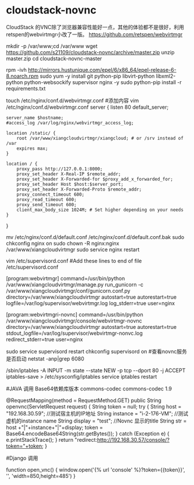 cloudstack-novnc
================
CloudStack 的VNC除了浏览器兼容性能好一点，其他的体验都不是很好，利用retspen的webvirtmgr小改了一版。
https://github.com/retspen/webvirtmgr

mkdir  -p /var/www;cd /var/www
wget https://github.com/s21109/cloudstack-novnc/archive/master.zip
unzip master.zip
cd cloudstack-novnc-master

rpm -ivh  http://mirrors.hustunique.com/epel/6/x86_64/epel-release-6-8.noarch.rpm
sudo yum -y install git python-pip libvirt-python libxml2-python python-websockify supervisor nginx -y
sudo python-pip install -r requirements.txt

touch  /etc/nginx/conf.d/webvirtmgr.conf
#添加内容
vim   /etc/nginx/conf.d/webvirtmgr.conf
server {
    listen 80 default_server;

    server_name $hostname;
    #access_log /var/log/nginx/webvirtmgr_access_log; 

    location /static/ {
        root /var/www/xiangcloudvirtmgr/xiangcloud; # or /srv instead of /var
        expires max;
    }

    location / {
        proxy_pass http://127.0.0.1:8000;
        proxy_set_header X-Real-IP $remote_addr;
        proxy_set_header X-Forwarded-for $proxy_add_x_forwarded_for;
        proxy_set_header Host $host:$server_port;
        proxy_set_header X-Forwarded-Proto $remote_addr;
        proxy_connect_timeout 600;
        proxy_read_timeout 600;
        proxy_send_timeout 600;
        client_max_body_size 1024M; # Set higher depending on your needs 
    }
}

mv /etc/nginx/conf.d/default.conf /etc/nginx/conf.d/default.conf.bak
sudo  chkconfig nginx on
sudo chown -R nginx:nginx /var/www/xiangcloudvirtmgr
sudo service nginx restart

vim /etc/supervisord.conf
#Add these lines to end of file /etc/supervisord.conf

[program:webvirtmgr]
command=/usr/bin/python /var/www/xiangcloudvirtmgr/manage.py run_gunicorn -c /var/www/xiangcloudvirtmgr/conf/gunicorn.conf.py
directory=/var/www/xiangcloudvirtmgr
autostart=true
autorestart=true
logfile=/var/log/supervisor/webvirtmgr.log
log_stderr=true
user=nginx

[program:webvirtmgri-novnc]
command=/usr/bin/python /var/www/xiangcloudvirtmgr/console/webvirtmgr-novnc
directory=/var/www/xiangcloudvirtmgr
autostart=true
autorestart=true
stdout_logfile=/var/log/supervisor/webvirtmgr-nonvc.log
redirect_stderr=true
user=nginx

sudo service supervisord restart
chkconfig supervisord on
#查看novnc服务是否启动
netstat -anp|grep 6080

/sbin/iptables -A INPUT -m state --state NEW -p tcp --dport 80 -j ACCEPT
iptables-save > /etc/sysconfig/iptables
service iptables restart

#JAVA 调用
Base64依赖库版本
<dependency>
        <groupId>commons-codec</groupId>
        <artifactId>commons-codec</artifactId>
        <version>1.9</version>
</dependency>

@RequestMapping(method = RequestMethod.GET)
public String openvnc(ServletRequest request) {
        String token = null;
        try {
                String host = "192.168.30.59"; //测试宿主机的IP地址
                String instance = "i-2-176-VM"; //测试虚机的instance name
                String display = "test";  //Novnc 显示的title
                String str = host +"|"+instance+"|"+display;
                token = Base64.encodeBase64String(str.getBytes());
        } catch (Exception e) {
                e.printStackTrace();
        }
        return  "redirect:http://192.168.30.57/console/?token="+token;
}


#Django 调用

function open_vnc() {
    window.open('{% url 'console' %}?token={{token}}', '', 'width=850,height=485')
}
